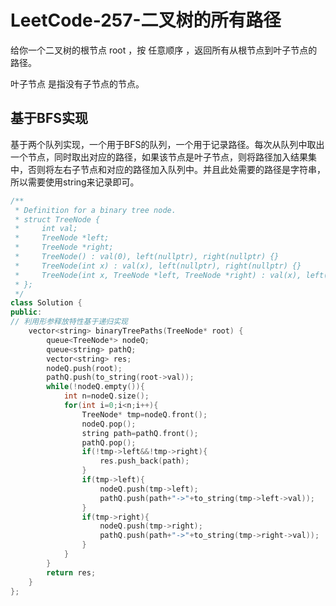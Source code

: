 # LeetCode-257-二叉树的所有路径

给你一个二叉树的根节点 root ，按 任意顺序 ，返回所有从根节点到叶子节点的路径。

叶子节点 是指没有子节点的节点。

## 基于BFS实现

基于两个队列实现，一个用于BFS的队列，一个用于记录路径。每次从队列中取出一个节点，同时取出对应的路径，如果该节点是叶子节点，则将路径加入结果集中，否则将左右子节点和对应的路径加入队列中。并且此处需要的路径是字符串，所以需要使用string来记录即可。

```C++
/**
 * Definition for a binary tree node.
 * struct TreeNode {
 *     int val;
 *     TreeNode *left;
 *     TreeNode *right;
 *     TreeNode() : val(0), left(nullptr), right(nullptr) {}
 *     TreeNode(int x) : val(x), left(nullptr), right(nullptr) {}
 *     TreeNode(int x, TreeNode *left, TreeNode *right) : val(x), left(left), right(right) {}
 * };
 */
class Solution {
public:
// 利用形参释放特性基于递归实现
    vector<string> binaryTreePaths(TreeNode* root) {
        queue<TreeNode*> nodeQ;
        queue<string> pathQ;
        vector<string> res;
        nodeQ.push(root);
        pathQ.push(to_string(root->val));
        while(!nodeQ.empty()){
            int n=nodeQ.size();
            for(int i=0;i<n;i++){
                TreeNode* tmp=nodeQ.front();
                nodeQ.pop();
                string path=pathQ.front();
                pathQ.pop();
                if(!tmp->left&&!tmp->right){
                    res.push_back(path);
                }
                if(tmp->left){
                    nodeQ.push(tmp->left);
                    pathQ.push(path+"->"+to_string(tmp->left->val));
                }
                if(tmp->right){
                    nodeQ.push(tmp->right);
                    pathQ.push(path+"->"+to_string(tmp->right->val));
                }
            }
        }
        return res;
    }
};
```
